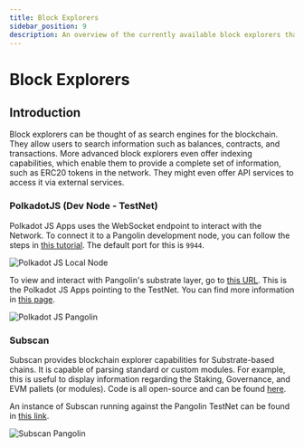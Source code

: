 ```yaml
---
title: Block Explorers
sidebar_position: 9
description: An overview of the currently available block explorers that may be used to navigate the Substrate and Ethereum layers of the Pangolin TestNet.
---
```

# Block Explorers

## Introduction

Block explorers can be thought of as search engines for the blockchain. They allow users to search information such as balances, contracts, and transactions. More advanced block explorers even offer indexing capabilities, which enable them to provide a complete set of information, such as ERC20 tokens in the network. They might even offer API services to access it via external services.

### PolkadotJS (Dev Node - TestNet)

Polkadot JS Apps uses the WebSocket endpoint to interact with the Network. To connect it to a Pangolin development node, you can follow the steps in [this tutorial](/builders/get-started/darwinia-dev/#connecting-to-darwinia-apps). The default port for this is `9944`.

![Polkadot JS Local Node](/images/explorers/explorers-images-3.png)

To view and interact with Pangolin's substrate layer, go to [this URL](https://polkadot.js.org/apps/?rpc=wss%3A%2F%2Fpangolin-rpc.darwinia.network#/explorer). This is the Polkadot JS Apps pointing to the TestNet. You can find more information in [this page](/builders/get-started/darwinia-dev/#connecting-to-darwinia-apps).

![Polkadot JS Pangolin](/images/explorers/explorers-images-4.png)

### Subscan

Subscan provides blockchain explorer capabilities for Substrate-based chains. It is capable of parsing standard or custom modules. For example, this is useful to display information regarding the Staking, Governance, and EVM pallets (or modules). Code is all open-source and can be found [here](https://github.com/itering/subscan-essentials).

An instance of Subscan running against the Pangolin TestNet can be found in [this link](https://pangolin.subscan.io/).

![Subscan Pangolin](/images/explorers/explorers-images-5.png)
